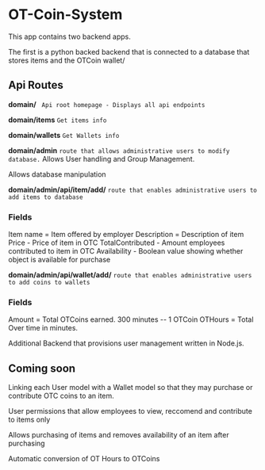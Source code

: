 # OT-Coin-System

This app contains two backend apps.

The first is a python backed backend that is connected to a database that stores items and the OTCoin wallet/

## Api Routes

**domain/**
``` Api root homepage - Displays all api endpoints```

**domain/items**
``` Get items info ```

**domain/wallets**
``` Get Wallets info ```


**domain/admin**
``` route that allows administrative users to modify database. ```
Allows User handling and Group Management.

Allows database manipulation

**domain/admin/api/item/add/**
``` route that enables administrative users to add items to database ```

### Fields
Item name = Item offered by employer
Description = Description of item
Price - Price of item in OTC
TotalContributed - Amount employees contributed to item in OTC
Availability - Boolean value showing whether object is available for purchase

**domain/admin/api/wallet/add/**
``` route that enables administrative users to add coins to wallets ```

### Fields
Amount = Total OTCoins earned. 300 minutes -- 1 OTCoin
OTHours = Total Over time  in minutes.


Additional Backend that provisions user management written in Node.js.


## Coming soon

Linking each User model with a Wallet model so that they may purchase or contribute OTC coins to an item.

User permissions that allow employees to view, reccomend and contribute to items only

Allows purchasing of items and removes availability of an item after purchasing

Automatic conversion of OT Hours to OTCoins